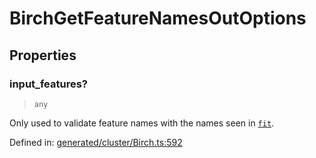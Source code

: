 # BirchGetFeatureNamesOutOptions

## Properties

### input\_features?

> `any`

Only used to validate feature names with the names seen in [`fit`](#sklearn.cluster.Birch.fit "sklearn.cluster.Birch.fit").

Defined in:  [generated/cluster/Birch.ts:592](https://github.com/transitive-bullshit/scikit-learn-ts/blob/122b3c0/packages/sklearn/src/generated/cluster/Birch.ts#L592)
